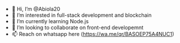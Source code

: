 - 👋 Hi, I’m @Abiola20
- 👀 I’m interested in full-stack development and blockchain
- 🌱 I’m currently learning Node.js
- 💞️ I’m looking to collaborate on front-end developemnt 
- 📫 Reach on whatsapp here (https://wa.me/qr/BASOEP75A4NUC1)

<!---
Abiola20/Abiola20 is a ✨ special ✨ repository because its `README.md` (this file) appears on your GitHub profile.
You can click the Preview link to take a look at your changes.
--->

